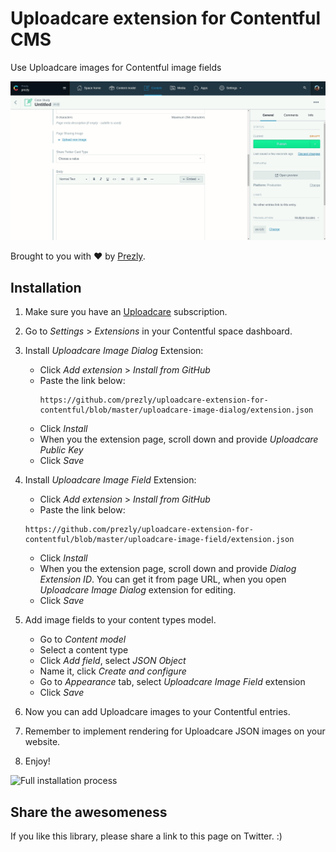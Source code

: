 # Uploadcare extension for Contentful CMS

Use Uploadcare images for Contentful image fields

<img src="./docs/image-field-uploading-demo.gif" alt="Content field uploading image demo">

Brought to you with ❤️ by [Prezly](https://www.prezly.com/).

## Installation

1. Make sure you have an [Uploadcare](https://uploadcare.com/) subscription.

2. Go to *Settings* > *Extensions* in your Contentful space dashboard.

3. Install *Uploadcare Image Dialog* Extension:

   - Click *Add extension* > *Install from GitHub*
   - Paste the link below:
     ```
     https://github.com/prezly/uploadcare-extension-for-contentful/blob/master/uploadcare-image-dialog/extension.json
     ```
   - Click *Install*
   - When you the extension page, scroll down and provide *Uploadcare Public Key*
   - Click *Save*
   
4. Install *Uploadcare Image Field* Extension:

   - Click *Add extension* > *Install from GitHub*
   - Paste the link below:
    ```
    https://github.com/prezly/uploadcare-extension-for-contentful/blob/master/uploadcare-image-field/extension.json
    ```
   - Click *Install*
   - When you the extension page, scroll down and provide *Dialog Extension ID*.
     You can get it from page URL, when you open *Uploadcare Image Dialog* extension for editing.
   - Click *Save*

5. Add image fields to your content types model.  
   
   - Go to *Content model*
   - Select a content type
   - Click *Add field*, select *JSON Object*
   - Name it, click *Create and configure*
   - Go to *Appearance* tab, select *Uploadcare Image Field* extension
   - Click *Save*
    
6. Now you can add Uploadcare images to your Contentful entries.

7. Remember to implement rendering for Uploadcare JSON images on your website.

8. Enjoy!

<img src="./docs/full-installation-process-demo.gif" alt="Full installation process">

## Share the awesomeness

If you like this library, please share a link to this page on Twitter. :) 
